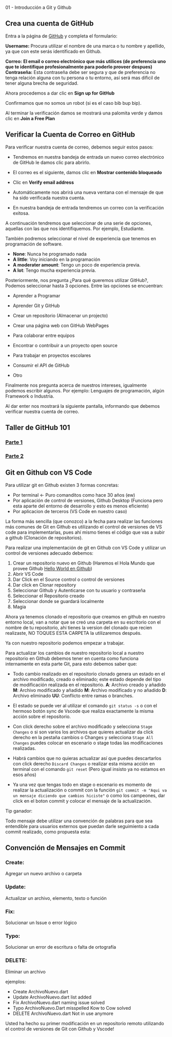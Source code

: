 01 - Introducción a Git y Github


## Crea una cuenta de GitHub

Entra a la página de [GitHub](https://github.com/) y completa el formulario:

**Username:** Procura utilizar el nombre de una marca o tu nombre y apellido, ya que con este serás identificado en Github.

**Correo:** **El email o correo electrónico que más utilices (de preferencia uno que te identifique profesionalmente para poderlo proveer despues)**  
**Contraseña:** Esta contraseña debe ser segura y que de preferencia no tenga relación alguna con tu persona o tu entorno, así será mas dificil de tener alguna brecha de seguridad.

Ahora procedemos a dar clic en **Sign up for GitHub** 

Confirmamos que no somos un robot (si es el caso bib bup bip).
  
Al terminar la verificación damos se mostrará una palomita verde y damos clic en **Join a Free Plan**  

## Verificar la Cuenta de Correo en GitHub

Para verificar nuestra cuenta de correo, debemos seguir estos pasos:

* Tendremos en nuestra bandeja de entrada un nuevo correo electrónico de GitHub le damos clic para abrirlo.    

* El correo es el siguiente, damos clic en **Mostrar contenido bloqueado**  

* Clic en **Verify email address**  

* Automáticamente nos abrirá una nueva ventana con el mensaje de que ha sido verificada nuestra cuenta.  
    
* En nuestra bandeja de entrada tendremos un correo con la verificación exitosa.

A continuación tendremos que seleccionar de una serie de opciones, aquellas con las que nos identifiquemos. Por ejemplo, Estudiante. 

También podremos seleccionar el nivel de experiencia que tenemos en programación de software. 
* **None**: Nunca he programado nada
* **A little**: Voy iniciando en la programación
* **A moderater amount**: Tengo un poco de experiencia previa.
* **A lot**: Tengo mucha experiencia previa.

Posteriormente, nos pregunta ¿Para qué queremos utilizar GitHub?, Podemos seleccionar hasta 3 opciones.
Entre las opciones se encuentran:

* Aprender a Programar
* Aprender Git y GitHub
* Crear un repositorio (Almacenar un projecto)

* Crear una página web con GitHub WebPages
* Para colaborar entre equipos
* Encontrar o contribuir a un proyecto open source

* Para trabajar en proyectos escolares
* Consumir el API de GitHub
* Otro

Finalmente nos pregunta acerca de nuestros intereses, igualmente podemos escribir algunos. 
Por ejemplo: Lenguajes de programación, algún Framework o Industria.   

Al dar enter nos mostrará la siguiente pantalla, informando que debemos verificar nuestra cuenta de correo.  
    
## Taller de GitHub 101 

### [Parte 1](https://www.youtube.com/watch?v=OIE9r0J1iRk)

### [Parte 2](https://www.youtube.com/watch?v=8B_qtbdlLSU)

## Git en Github con VS Code

Para utilizar git en Github existen 3 formas concretas:

* Por terminal <- Puro comanditos como hace 30 años (ew)
* Por aplicación de control de versiones, Github Desktop (Funciona pero esta aparte del entorno de desarrollo y esto es menos eficiente)
* Por aplicacion de terceros (VS Code en nuestro caso)

La forma más sencilla (que conozco) a la fecha para realizar las funciones más comunes de Git en Github es utilizando el control de versiones de VS code para implementarlas, pues ahí mismo tienes el código que vas a subir a github (Clonación de repositorios).

Para realizar una implementación de git en Github con VS Code y utilizar un control de versiones adecuado debemos:

1. Crear un repositorio nuevo en Github (Haremos el Hola Mundo que provee Github [Hello World en Github](https://docs.github.com/es/get-started/quickstart/hello-world))
2. Abrir VS Code
3. Dar Click en el Source control o control de versiones
4. Dar click en Clonar repository
5. Seleccionar Github y Autenticarse con tu usuario y contraseña
6. Seleccionar el Repositorio creado
7. Seleccionar donde se guardará localmente
8. Magia

Ahora ya tenemos clonado el repositorio que creamos en github en nuestro entorno local, van a notar que se creó una carpeta en su escritorio con el nombre de tu repositorio, ahi tienes la version del clonado que recien realizaste, NO TOQUES ESTA CARPETA la utilizaremos después.

Ya con nuestro repositorio podemos empezar a trabajar.

Para actualizar los cambios de nuestro repositorio local a nuestro repositorio en Github debemos tener en cuenta como funciona internamente en esta parte Git, para esto debemos saber que:

* Todo cambio realizado en el repositorio clonado genera un estado en el archivo modificado, creado o eliminado; este estado depende del tipo de modificación realizada en el repositorio. __A__: Archivo creado y añadido __M__: Archivo modificado y añadido __M__: Archivo modificado y no añadido __D__: Archivo eliminado __UU__: Conflicto entre ramas o branches. 

* El estado se puede ver al utilizar el comando ```git status -s``` o con el hermoso botón sync de Vscode que realiza exactamente la misma acción sobre el repositorio.

* Con click derecho sobre el archivo modificado y selecciona ``Stage Changes`` o si son varios los archivos que quieres actualizar da click derecho en la pestaña cambios o Changes y selecciona ``Stage All Changes`` puedes colocar en escenario o stage todas las modificaciones realizadas.

* Habrá cambios que no quieras actualizar así que puedes descartarlos con click derecho ``Discard Changes`` o realizar esta misma acción en terminal con el comando ``git reset`` (Pero igual insisto ya no estamos en esos años)

* Ya una vez que tengas todo en stage o escenario es momento de realizar la actualización o commit con la función ```git commit -m "Aqui va un mensaje diciendo que cambios hiciste"``` o como los campeones, dar click en el boton commit y colocar el mensaje de la actualización.

Tip ganador:

Todo mensaje debe utilizar una convención de palabras para que sea entendible para usuarios externos que puedan darle seguimiento a cada commit realizado, como propuesta esta:

## Convención de Mensajes en Commit

### Create: 
Agregar un nuevo archivo o carpeta

### Update:
Actualizar un archivo, elemento, texto o función

### Fix:
Solucionar un Issue o error lógico

### Typo:
Solucionar un error de escritura o falta de ortografía

### DELETE:
Eliminar un archivo

ejemplos:

* Create ArchivoNuevo.dart
* Update ArchivoNuevo.dart list added
* Fix ArchivoNuevo.dart naming issue solved
* Typo ArchivoNuevo.Dart misspelled Kow to Cow solved
* DELETE ArchivoNuevo.dart Not in use anymore

Usted ha hecho su primer modificación en un repositorio remoto utilizando el control de versiones de Git con Github y Vscode!





